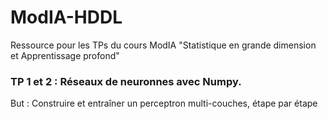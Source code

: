# ModIA-HDDL
Ressource pour les TPs du cours ModIA "Statistique en grande dimension et Apprentissage profond"

### TP 1 et 2 : Réseaux de neuronnes avec Numpy. 
But : Construire et entraîner un perceptron multi-couches, étape par étape
